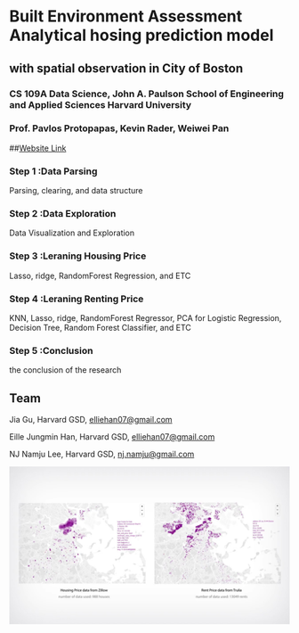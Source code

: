 # Built Environment Assessment Analytical hosing prediction model
## with spatial observation in City of Boston
### CS 109A Data Science, John A. Paulson School of Engineering and Applied Sciences Harvard University

### Prof. Pavlos Protopapas, Kevin Rader, Weiwei Pan

##[Website Link](http://www.njstudio.co.kr/main/project/2016_HarvardCS109_DataScience)

### Step 1 :Data Parsing
Parsing, clearing, and data structure

### Step 2 :Data Exploration
Data Visualization and Exploration

### Step 3 :Leraning Housing Price
Lasso, ridge, RandomForest Regression, and ETC

### Step 4 :Leraning Renting Price
KNN, Lasso, ridge, RandomForest Regressor, PCA for Logistic Regression, Decision Tree, Random Forest Classifier, and ETC

### Step 5 :Conclusion
the conclusion of the research

## Team
Jia Gu, Harvard GSD, elliehan07@gmail.com

Eille Jungmin Han, Harvard GSD, elliehan07@gmail.com

NJ Namju Lee, Harvard GSD, nj.namju@gmail.com

[![YouTube ](/img/v1.jpg)](https://www.youtube.com/watch?v=ZpAj1VmqusY&feature=youtu.be)



